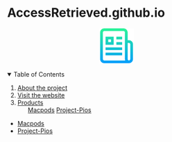 # AccessRetrieved.github.io

<p align="center">
  <a href="https://github.com/AccessRetrieved/AccessRetrieved.github.io">
    <img src="images/logo.png" alt="Logo" width="80" height="80"> 
  </a>
</p>

<details open="open">
    <summary>Table of Contents</summary>
    <ol>
        <li>
            <a href="#">About the project</a>
        </li>
        <li>
            <a href="#visit">Visit the website</a>
        </li>
        <li>
            <a href="#products">Products</a>
            <ul>
                <a href="https://accessretrieved.github.io/Macpods/app.html">Macpods</a>
                <a href="https://accessretrieved.github.io/project-pios/app.html">Project-Pios</a>
            </ul>
        </li>
    </ol>
</details>

- [Macpods](https://accessretrieved.github.io/Macpods/app.html)
- [Project-Pios](https://accessretrieved.github.io/project-pios/app.html)